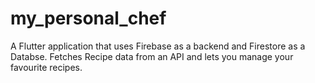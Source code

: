 # my_personal_chef

A Flutter application that uses Firebase as a backend and Firestore as a Databse.
Fetches Recipe data from an API and lets you manage your favourite recipes.


